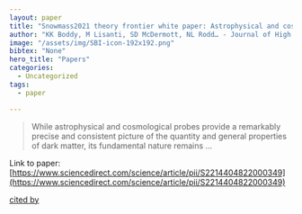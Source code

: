 ```yaml
---
layout: paper
title: "Snowmass2021 theory frontier white paper: Astrophysical and cosmological probes of dark matter"
author: "KK Boddy, M Lisanti, SD McDermott, NL Rodd… - Journal of High Energy …, 2022 - Elsevier"
image: "/assets/img/SBI-icon-192x192.png"
bibtex: "None"
hero_title: "Papers"
categories:
  - Uncategorized
tags:
  - paper

---
```

>While astrophysical and cosmological probes provide a remarkably precise and consistent picture of the quantity and general properties of dark matter, its fundamental nature remains …

Link to paper: [https://www.sciencedirect.com/science/article/pii/S2214404822000349](https://www.sciencedirect.com/science/article/pii/S2214404822000349)

[cited by](https://scholar.google.com/scholar?cites=14544989964371242862&as_sdt=2005&sciodt=0,5&hl=en&num=20)
